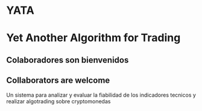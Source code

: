 # YATA
# Yet Another Algorithm for Trading

## Colaboradores son bienvenidos
## Collaborators are welcome

Un sistema para analizar y evaluar la fiabilidad de los indicadores tecnicos
y realizar algotrading sobre cryptomonedas
